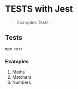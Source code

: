 # TESTS with Jest

> Examples Tests

## Tests
```sh
npm test
```

### Examples
1. Maths
2. Matchers
3. Numbers

